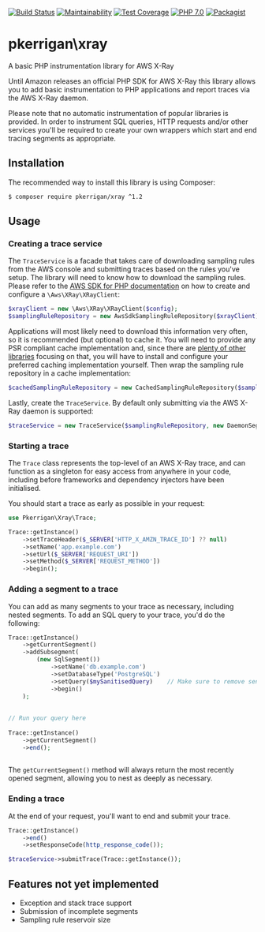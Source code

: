 [![Build Status](https://img.shields.io/travis/patrickkerrigan/php-xray.svg?style=flat-square)](https://travis-ci.org/patrickkerrigan/php-xray) [![Maintainability](https://api.codeclimate.com/v1/badges/548ad6b7c25bef8004cd/maintainability)](https://codeclimate.com/github/patrickkerrigan/php-xray/maintainability) [![Test Coverage](https://api.codeclimate.com/v1/badges/548ad6b7c25bef8004cd/test_coverage)](https://codeclimate.com/github/patrickkerrigan/php-xray/test_coverage) [![PHP 7.0](https://img.shields.io/badge/php-7.0-blue.svg?style=flat-square)](http://php.net/)  [![Packagist](https://img.shields.io/packagist/v/pkerrigan/xray.svg?style=flat-square)](https://packagist.org/packages/pkerrigan/xray)

# pkerrigan\xray
A basic PHP instrumentation library for AWS X-Ray

Until Amazon releases an official PHP SDK for AWS X-Ray this library allows you to add basic instrumentation to PHP applications and report traces via the AWS X-Ray daemon.

Please note that no automatic instrumentation of popular libraries is provided. In order to instrument SQL queries, HTTP requests and/or other services you'll be required to create your own wrappers which start and end tracing segments as appropriate.

## Installation

The recommended way to install this library is using Composer:

```bash
$ composer require pkerrigan/xray ^1.2
```

## Usage

### Creating a trace service

The `TraceService` is a facade that takes care of downloading sampling rules from the AWS console and submitting traces based on the rules you've setup. The library will need to know how to download the sampling rules. Please refer to the [AWS SDK for PHP documentation](https://aws.amazon.com/sdk-for-php/) on how to create and configure a `\Aws\XRay\XRayClient`:

```php
$xrayClient = new \Aws\XRay\XRayClient($config);
$samplingRuleRepository = new AwsSdkSamplingRuleRepository($xrayClient);
```

Applications will most likely need to download this information very often, so it is recommended (but optional) to cache it. You will need to provide any PSR compliant cache implementation and, since there are [plenty of other libraries](https://packagist.org/providers/psr/simple-cache-implementation) focusing on that, you will have to install and configure your preferred caching implementation yourself. Then wrap the sampling rule repository in a cache implementation:

```php
$cachedSamplingRuleRepository = new CachedSamplingRuleRepository($samplingRuleRepository, $psrCacheImplementation);
```

Lastly, create the `TraceService`. By default only submitting via the AWS X-Ray daemon is supported:

```php
$traceService = new TraceService($samplingRuleRepository, new DaemonSegmentSubmitter());
```

### Starting a trace

The `Trace` class represents the top-level of an AWS X-Ray trace, and can function as a singleton for easy access from anywhere in your code, including before frameworks and dependency injectors have been initialised.

You should start a trace as early as possible in your request:

```php
use Pkerrigan\Xray\Trace;

Trace::getInstance()
    ->setTraceHeader($_SERVER['HTTP_X_AMZN_TRACE_ID'] ?? null)
    ->setName('app.example.com')
    ->setUrl($_SERVER['REQUEST_URI'])
    ->setMethod($_SERVER['REQUEST_METHOD'])
    ->begin(); 
```

### Adding a segment to a trace

You can add as many segments to your trace as necessary, including nested segments. To add an SQL query to your trace, you'd do the following:

```php
Trace::getInstance()
    ->getCurrentSegment()
    ->addSubsegment(
        (new SqlSegment())
            ->setName('db.example.com')
            ->setDatabaseType('PostgreSQL')
            ->setQuery($mySanitisedQuery)    // Make sure to remove sensitive data before passing in a query
            ->begin()    
    );
    
    
// Run your query here
    
Trace::getInstance()
    ->getCurrentSegment()
    ->end();
    
```

The `getCurrentSegment()` method will always return the most recently opened segment, allowing you to nest as deeply as necessary.

### Ending a trace

At the end of your request, you'll want to end and submit your trace.

```php
Trace::getInstance()
    ->end()
    ->setResponseCode(http_response_code());

$traceService->submitTrace(Trace::getInstance());
```

## Features not yet implemented

* Exception and stack trace support
* Submission of incomplete segments
* Sampling rule reservoir size
